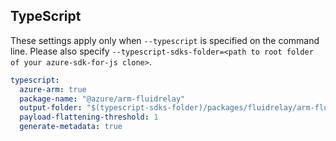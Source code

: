 ## TypeScript

These settings apply only when `--typescript` is specified on the command line.
Please also specify `--typescript-sdks-folder=<path to root folder of your azure-sdk-for-js clone>`.

```yaml $(typescript)
typescript:
  azure-arm: true
  package-name: "@azure/arm-fluidrelay"
  output-folder: "$(typescript-sdks-folder)/packages/fluidrelay/arm-fluidrelay"
  payload-flattening-threshold: 1
  generate-metadata: true
```
